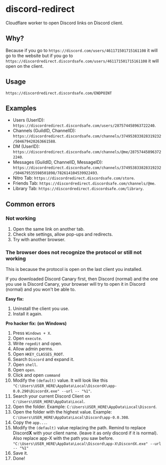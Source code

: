 # discord-redirect
Cloudflare worker to open Discord links on Discord client.

## Why?
Because if you go to `https://discord.com/users/461171501715161108` it will go to the website but if you go to `https://discordredirect.discordsafe.com/users/461171501715161108` it will open on the client.

## Usage
`https://discordredirect.discordsafe.com/ENDPOINT`

## Examples
* Users (UserID): `https://discordredirect.discordsafe.com/users/287574458963722240`.
* Channels (GuildID, ChannelID): `https://discordredirect.discordsafe.com/channels/374953833828319232/504679420263661588`.
* DM (UserID): `https://discordredirect.discordsafe.com/channels/@me/287574458963722240`.
* Messages (GuildID, ChannelID, MessageID): `https://discordredirect.discordsafe.com/channels/374953833828319232/504679535598501898/782614104539922493`.
* Nitro Tab: `https://discordredirect.discordsafe.com/store`.
* Friends Tab: `https://discordredirect.discordsafe.com/channels/@me`.
* Library Tab: `https://discordredirect.discordsafe.com/library`.

## Common errors
### Not working
1. Open the same link on another tab.
2. Check site settings, allow pop-ups and redirects.
3. Try with another browser.

### The browser does not recognize the protocol or still not working
This is because the protocol is open on the last client you installed.

If you downloaded Discord Canary first, then Discord (normal) and the one you use is Discord Canary, your browser will try to open it in Discord (normal) and you won't be able to.

**Easy fix:**
1. Uninstall the client you use.
2. Install it again.

**Pro hacker fix: (on Windows)**
1. Press `Windows + X`.
2. Open `execute`.
3. Write `regedit` and open.
4. Allow admin perms.
5. Open `HKEY_CLASSES_ROOT`.
6. Search `Discord` and expand it.
7. Open `shell`.
8. Open `open`.
9.  Click and open `command`
10. Modify the `(default)` value. It will look like this `"C:\Users\USER_HERE\AppData\Local\DiscordX\app-0.0.290\DiscordX.exe" --url -- "%1"`.
11. Search your current Discord Client on `C:\Users\USER_HERE\AppData\Local`.
12. Open the folder. Example: `C:\Users\USER_HERE\AppData\Local\Discord`.
13. Open the folder with the highest value. Example: `C:\Users\USER_HERE\AppData\Local\Discord\app-0.0.308`.
14. Copy the `app...`.
15. Modify the `(default)` value replacing the path. Remind to replace Discord**X** with your client name. (leave it as only discord if it is normal). Also replace app-X with the path you saw before. `"C:\Users\USER_HERE\AppData\Local\Discord\app-X\DiscordX.exe" --url -- "%1"`
16. Save it.
17. Done!